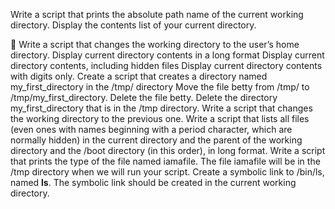 Write a script that prints the absolute path name of the current working directory.
Display the contents list of your current directory.



Write a script that changes the working directory to the user’s home directory.
Display current directory contents in a long format
Display current directory contents, including hidden files
Display current directory contents with digits only.
Create a script that creates a directory named my_first_directory in the /tmp/ directory
Move the file betty from /tmp/ to /tmp/my_first_directory.
Delete the file betty.
Delete the directory my_first_directory that is in the /tmp directory.
Write a script that changes the working directory to the previous one.
Write a script that lists all files (even ones with names beginning with a period character, which are normally hidden) in the current directory and the parent of the working directory and the /boot directory (in this order), in long format.
Write a script that prints the type of the file named iamafile. The file iamafile will be in the /tmp directory when we will run your script.
Create a symbolic link to /bin/ls, named __ls__. The symbolic link should be created in the current working directory.
